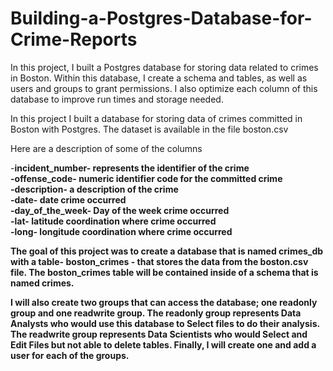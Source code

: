 # Building-a-Postgres-Database-for-Crime-Reports

In this project, I built a Postgres database for storing data related to crimes in Boston. Within this database, I create a schema and tables, as well as users and groups to grant permissions. I also optimize each column of this database to improve run times and storage needed.



In this project I built a database for storing data of crimes committed in Boston with Postgres. The dataset is available in the file boston.csv

Here are a description of some of the columns

-<strong>incident_number<strong>- represents the identifier of the crime    
-offense_code- numeric identifier code for the committed crime  
-description- a description of the crime  
-date- date crime occurred  
-day_of_the_week- Day of the week crime occurred  
-lat- latitude coordination where crime occurred  
-long- longitude coordination where crime occurred  

The goal of this project was to create a database that is named crimes_db with a table- boston_crimes - that stores the data from the boston.csv file. The boston_crimes table will be contained inside of a schema that is named crimes.

I will also create two groups that can access the database; one readonly group and one readwrite group. The readonly group represents Data Analysts who would use this database to Select files to do their analysis. The readwrite group represents Data Scientists who would Select and Edit Files but not able to delete tables. Finally, I will create one and add a user for each of the groups.
